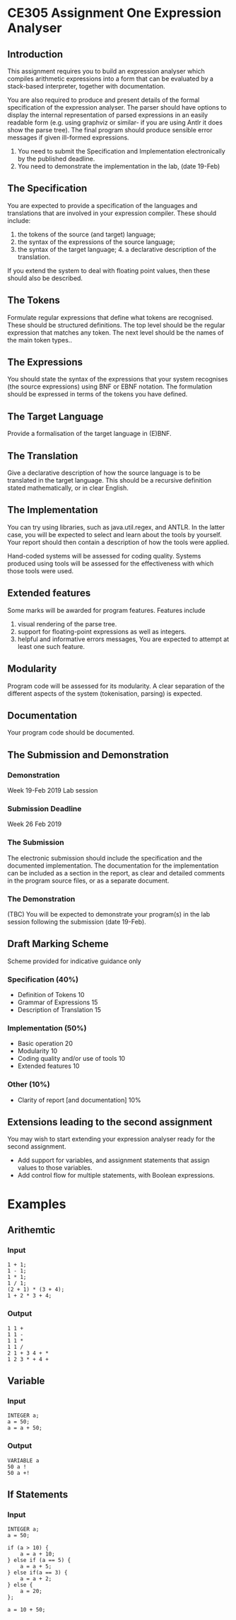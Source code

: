 # CE305 Assignment One Expression Analyser

## Introduction

This assignment requires you to build an expression analyser which compiles arithmetic expressions into a form that can be evaluated by a stack-based interpreter, together with documentation. 

You are also required to produce and present details of the formal specification of the expression analyser. The parser should have options to display the internal representation of parsed expressions in an easily readable form (e.g. using graphviz or similar- if you are using Antlr it does show the parse tree). The final program should produce sensible error messages if given ill-formed expressions. 
1. You need to submit the Specification and Implementation electronically by the published deadline. 
2. You need to demonstrate the implementation in the lab, (date 19-Feb)

## The Specification

You are expected to provide a specification of the languages and translations that are involved in your expression compiler. These should include: 
1. the tokens of the source (and target) language; 
2. the syntax of the expressions of the source language; 
3. the syntax of the target language; 4. a declarative description of the translation.

If you extend the system to deal with floating point values, then these should also be described. 

## The Tokens
Formulate regular expressions that define what tokens are recognised. These should be structured definitions. The top level should be the regular expression that matches any token. The next level should be the names of the main token types.. 

## The Expressions
You should state the syntax of the expressions that your system recognises (the source expressions) using BNF or EBNF notation. The formulation should be expressed in terms of the tokens you have defined. 

## The Target Language
Provide a formalisation of the target language in (E)BNF. 

## The Translation
Give a declarative description of how the source language is to be translated in the target language. 
This should be a recursive definition stated mathematically, or in clear English. 

## The Implementation
 
You can try using libraries, such as java.util.regex, and ANTLR. In the latter case, you will be expected to select and learn about the tools by yourself. Your report should then contain a description of how the tools were applied. 

Hand-coded systems will be assessed for coding quality. Systems produced using tools will be assessed for the effectiveness with which those tools were used. 

## Extended features
Some marks will be awarded for program features. Features include 
1. visual rendering of the parse tree. 
2. support for floating-point expressions as well as integers. 
3. helpful and informative errors messages, 
You are expected to attempt at least one such feature. 

## Modularity
Program code will be assessed for its modularity. A clear separation of the different aspects of the system (tokenisation, parsing) is expected.

## Documentation 
Your program code should be documented.

## The Submission and Demonstration 

### Demonstration 
Week 19-Feb 2019 Lab session 

### Submission Deadline 
Week 26 Feb 2019 

### The Submission 
The electronic submission should include the specification and the documented implementation. The documentation for the implementation can be included as a section in the report, as clear and detailed comments in the program source files, or as a separate document. 
 
### The Demonstration 
(TBC) You will be expected to demonstrate your program(s) in the lab session following the submission (date 19-Feb). 

## Draft Marking Scheme 
Scheme provided for indicative guidance only 

### Specification (40%)   
- Definition of Tokens 10 
- Grammar of Expressions 15 
- Description of Translation 15 
### Implementation (50%)
- Basic operation 20
- Modularity 10
- Coding quality and/or use of tools 10
- Extended features 10 
### Other (10%)
- Clarity of report [and documentation] 10%

## Extensions leading to the second assignment
You may wish to start extending your expression analyser ready for the second assignment.
- Add support for variables, and assignment statements that assign values to those variables. 
- Add control flow for multiple statements, with Boolean expressions. 

# Examples
## Arithemtic
### Input
~~~~
1 + 1;
1 - 1;
1 * 1;
1 / 1;
(2 + 1) * (3 + 4);
1 + 2 * 3 + 4;
~~~~

### Output
~~~~
1 1 +
1 1 -
1 1 *
1 1 /
2 1 + 3 4 + *
1 2 3 * + 4 +
~~~~

## Variable
### Input
~~~~
INTEGER a;
a = 50;
a = a + 50;
~~~~

### Output
~~~~
VARIABLE a
50 a !
50 a +!
~~~~

## If Statements
### Input
~~~~
INTEGER a;
a = 50;

if (a > 10) {
	a = a + 10;
} else if (a == 5) {
	a = a + 5;
} else if(a == 3) {
	a = a + 2;
} else {
	a = 20;
};

a = 10 + 50;
~~~~
